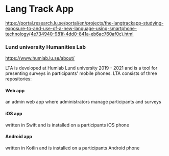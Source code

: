 # Lang Track App
https://portal.research.lu.se/portal/en/projects/the-langtrackapp-studying-exposure-to-and-use-of-a-new-language-using-smartphone-technology(4e734940-981f-4dd0-841a-eb6ac760af0c).html
### Lund university Humanities Lab
https://www.humlab.lu.se/about/

LTA is developed at Humlab Lund university 2019 - 2021 and is a tool for presenting surveys in participants' mobile phones. 
LTA consists of three repositories: 
#### Web app
an admin web app where administrators manage participants and surveys
#### iOS app
written in Swift and is installed on a participants iOS phone
#### Android app 
written in Kotlin and is installed on a participants Android phone

<!--
**HumlabLu/HumlabLu** is a ✨ _special_ ✨ repository because its `README.md` (this file) appears on your GitHub profile.

Here are some ideas to get you started:

- 🔭 I’m currently working on ...
- 🌱 I’m currently learning ...
- 👯 I’m looking to collaborate on ...
- 🤔 I’m looking for help with ...
- 💬 Ask me about ...
- 📫 How to reach me: ...
- 😄 Pronouns: ...
- ⚡ Fun fact: ...
-->
